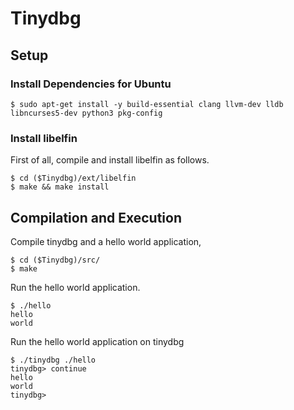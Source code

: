 # Tinydbg

## Setup

### Install Dependencies for Ubuntu

```
$ sudo apt-get install -y build-essential clang llvm-dev lldb libncurses5-dev python3 pkg-config
```

### Install libelfin

First of all, compile and install libelfin as follows.
```
$ cd ($Tinydbg)/ext/libelfin
$ make && make install
```

## Compilation and Execution

Compile tinydbg and a hello world application,
```
$ cd ($Tinydbg)/src/
$ make
```

Run the hello world application.
```
$ ./hello
hello
world
```

Run the hello world application on tinydbg
```
$ ./tinydbg ./hello
tinydbg> continue
hello
world
tinydbg>
```